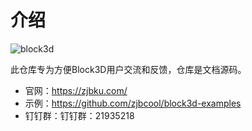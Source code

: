 # 介绍 

![block3d](https://cdn.zjbku.com/doc-hero-720.jpg)

此仓库专为方便Block3D用户交流和反馈，仓库是文档源码。

- 官网：<https://zjbku.com/>
- 示例：<https://github.com/zjbcool/block3d-examples>
- 钉钉群：钉钉群：21935218